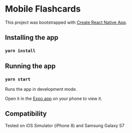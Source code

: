 # Mobile Flashcards

This project was bootstrapped with [Create React Native App](https://github.com/react-community/create-react-native-app).

## Installing the app

### `yarn install`

## Running the app

### `yarn start`

Runs the app in development mode.

Open it in the [Expo app](https://expo.io) on your phone to view it.

## Compatibility

Tested on iOS Simulator (iPhone 8) and Samsung Galaxy S7
